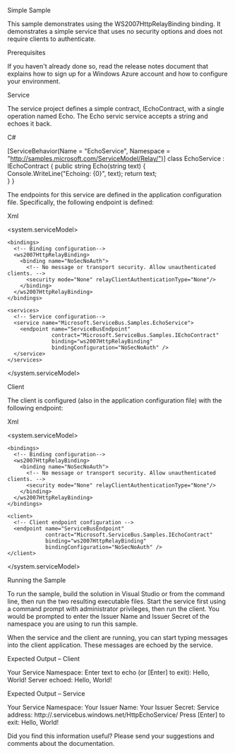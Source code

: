 ﻿
 
Simple Sample 
 




This sample demonstrates using the WS2007HttpRelayBinding binding. It demonstrates a simple service that uses no security options and does not require clients to authenticate. 

Prerequisites


If you haven't already done so, read the release notes document that explains how to sign up for a Windows Azure account and how to configure your environment. 
  
Service


The service project defines a simple contract, IEchoContract, with a single operation named  Echo. The Echo servic service accepts a string and echoes it back.  



C#  



[ServiceBehavior(Name = "EchoService", Namespace = "http://samples.microsoft.com/ServiceModel/Relay/")]
class EchoService : IEchoContract
{
    public string Echo(string text)
    {
        Console.WriteLine("Echoing: {0}", text);
        return text;            
    }
}
 

 

The endpoints for this service are defined in the application configuration file. Specifically, the following endpoint is defined: 



Xml 

<system.serviceModel>
    
    <bindings>
      <!-- Binding configuration-->
      <ws2007HttpRelayBinding>
        <binding name="NoSecNoAuth">
          <!-- No message or transport security. Allow unauthenticated clients. -->
          <security mode="None" relayClientAuthenticationType="None"/>
        </binding>
      </ws2007HttpRelayBinding>
    </bindings>

    <services>
      <!-- Service configuration-->
      <service name="Microsoft.ServiceBus.Samples.EchoService">
        <endpoint name="ServiceBusEndpoint"
                  contract="Microsoft.ServiceBus.Samples.IEchoContract"
                  binding="ws2007HttpRelayBinding"
                  bindingConfiguration="NoSecNoAuth" />        
      </service>
    </services>

</system.serviceModel>
 
 
Client


The client is configured (also in the application configuration file) with the following endpoint: 
 


Xml 

<system.serviceModel>
    
    <bindings>
      <!-- Binding configuration-->
      <ws2007HttpRelayBinding>
        <binding name="NoSecNoAuth">
          <!-- No message or transport security. Allow unauthenticated clients. -->
          <security mode="None" relayClientAuthenticationType="None"/>
        </binding>
      </ws2007HttpRelayBinding>
    </bindings>

    <client>
      <!-- Client endpoint configuration -->
      <endpoint name="ServiceBusEndpoint"
                contract="Microsoft.ServiceBus.Samples.IEchoContract"
                binding="ws2007HttpRelayBinding"
                bindingConfiguration="NoSecNoAuth" />
    </client>

</system.serviceModel>
 
  
Running the Sample


To run the sample, build the solution in Visual Studio or from the command line, then run the two resulting executable files. Start the service first using a command prompt with administrator privileges, then run the client. You would be prompted to enter the Issuer Name and Issuer Secret of the namespace you are using to run this sample. 

When the service and the client are running, you can start typing messages into the client application. These messages are echoed by the service. 

Expected Output – Client 


Your Service Namespace: <service namespace>
Enter text to echo (or [Enter] to exit): 
Hello, World!
Server echoed: Hello, World!
 

Expected Output – Service 


Your Service Namespace: <service namespace>
Your Issuer Name: <issuer name>
Your Issuer Secret: <issuer secret>
Service address: http://<service namespace>.servicebus.windows.net/HttpEchoService/
Press [Enter] to exit: Hello, World!
 
  


Did you find this information useful?  Please send your suggestions and comments about the documentation.  
